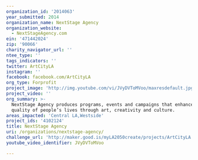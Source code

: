 ```yaml
---
organization_id: '2014063'
year_submitted: 2014
organization_name: NextStage Agency
organization_website:
  - NextStageAgency.com
ein: '471442024'
zip: '90066'
charity_navigator_url: ''
ntee_type: ''
tags_indicators: ''
twitter: ArtCityLA
instagram: ''
facebook: facebook.com/ArtCityLA
org_type: Forprofit
project_image: 'http://img.youtube.com/vi/JVyDVToMVoo/maxresdefault.jpg'
project_video: ''
org_summary: >-
  NextStage Agency produces programs, events and campaigns that enhance the
  quality of people’s lives through art, creativity and culture.
areas_impacted: 'Central LA,Westside'
project_ids: '4102124'
title: NextStage Agency
uri: /organizations/nextstage-agency/
challenge_url: 'http://maker.good.is/myLA2050create/projects/ArtCityLA.html'
youtube_video_identifier: JVyDVToMVoo

---
```

